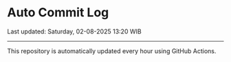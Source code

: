 # Auto Commit Log

Last updated: Saturday, 02-08-2025 13:20 WIB

---

This repository is automatically updated every hour using GitHub Actions.
